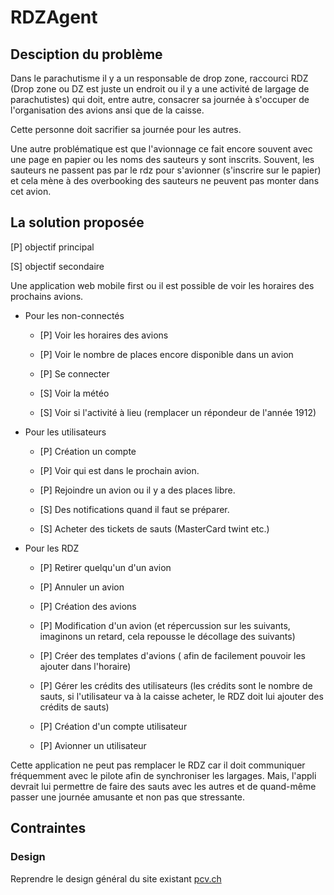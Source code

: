 # RDZAgent

## Desciption du problème

Dans le parachutisme il y a un responsable de drop zone, raccourci RDZ (Drop zone ou DZ est juste un endroit ou il y a une activité de largage de parachutistes) qui doit, entre autre, consacrer sa journée à s'occuper de l'organisation des avions ansi que de la caisse.

Cette personne doit sacrifier sa journée pour les autres. 

Une autre problématique est que l'avionnage ce fait encore souvent avec une page en papier ou les noms des sauteurs y sont inscrits. Souvent, les sauteurs ne passent pas par le rdz pour s'avionner (s'inscrire sur le papier) et cela mène à des overbooking des sauteurs ne peuvent pas monter dans cet avion.

## La solution proposée

[P] objectif principal

[S] objectif secondaire

Une application web mobile first ou il est possible de voir les horaires des prochains avions.

- Pour les non-connectés
    * [P] Voir les horaires des avions
    
    * [P] Voir le nombre de places encore disponible dans un avion

    * [P] Se connecter

    * [S] Voir la météo

    * [S] Voir si l'activité à lieu (remplacer un répondeur de l'année 1912)

    

- Pour les utilisateurs

    * [P] Création un compte

    * [P] Voir qui est dans le prochain avion.

    * [P] Rejoindre un avion ou il y a des places libre.

    * [S] Des notifications quand il faut se préparer.

    * [S] Acheter des tickets de sauts (MasterCard twint etc.)

- Pour les RDZ
    * [P] Retirer quelqu'un d'un avion

    * [P] Annuler un avion

    * [P] Création des avions

    * [P] Modification d'un avion (et répercussion sur les suivants, imaginons un retard, cela repousse le décollage des suivants)

    * [P] Créer des templates d'avions ( afin de facilement pouvoir les ajouter dans l'horaire)
    
    * [P] Gérer les crédits des utilisateurs (les crédits sont le nombre de sauts, si l'utilisateur va à la caisse acheter, le RDZ doit lui ajouter des crédits de sauts)
    
    * [P] Création d'un compte utilisateur

    * [P] Avionner un utilisateur


Cette application ne peut pas remplacer le RDZ car il doit communiquer fréquemment avec le pilote afin de synchroniser les largages. Mais, l'appli devrait lui permettre de faire des sauts avec les autres et de quand-même passer une journée amusante et non pas que stressante.

## Contraintes

### Design

Reprendre le design général du site existant [pcv.ch](https://www.pcv.ch/)
